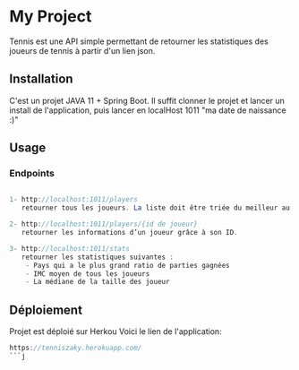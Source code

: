 # My Project

Tennis est une API simple permettant de retourner les statistiques des joueurs de tennis à partir d'un lien json.

## Installation

C'est un projet JAVA 11 + Spring Boot. 
Il suffit clonner le projet et lancer un install de l'application, puis lancer en localHost 1011 "ma date de naissance :)"

## Usage

### Endpoints
```java

1- http://localhost:1011/players
   retourner tous les joueurs. La liste doit être triée du meilleur au moins bon.

2- http://localhost:1011/players/{id de joueur}
   retourner les informations d’un joueur grâce à son ID.

3- http://localhost:1011/stats
   retourner les statistiques suivantes :
    - Pays qui a le plus grand ratio de parties gagnées
    - IMC moyen de tous les joueurs
    - La médiane de la taille des joueur
```

## Déploiement
Projet est déploié sur Herkou 
Voici le lien de l'application: 
```java
https://tenniszaky.herokuapp.com/
```j
